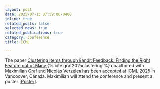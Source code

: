```yaml
---
layout: post
date: 2025-07-15 07:59:00-0400
inline: true
related_posts: false
selected_news: true
related_publications: true
category: conference
title: ICML

---
```

The paper <a href="https://openreview.net/pdf?id=99zsyZpUqp"> Clustering Items through Bandit Feedback: Finding the Right Feature out of Many </a> {% cite graf2025clustering %} coauthored with Maximilian Graf and Nicolas Verzelen has been accepted at <a href="http://algorithmiclearningtheory.org/alt2025/">ICML 2025</a> in Vancoover, Canada. Maximilian will attend the conference and present a poster [<a href="https://icml.cc/media/PosterPDFs/ICML%202025/46248.png?t=1751457454.1604605">Poster</a>].
